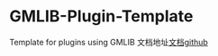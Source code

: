 # GMLIB-Plugin-Template
Template for plugins using GMLIB
文档地址[文档github](https://github.com/GroupMountain/Documentation)
